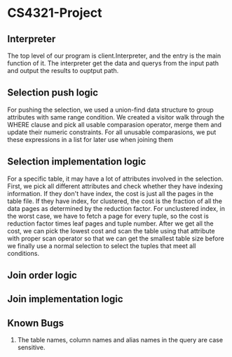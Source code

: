 # CS4321-Project

## Interpreter
The top level of our program is client.Interpreter, and the entry is the main function of it. The interpreter get the data and querys from the input path and output the results to ouptput path.

## Selection push logic
For pushing the selection, we used a union-find data structure to group attributes with same range condition. We created a visitor walk through the WHERE clause and pick all usable comparasion operator, merge them and update their numeric constraints. For all unusable comparasions, we put these expressions in a list for later use when joining them
## Selection implementation logic
For a specific table, it may have a lot of attributes involved in the selection. First, we pick all different attributes and check whether they have indexing information. If they don't have index, the cost is just all the pages in the table file. If they have index, for clustered, the cost is the fraction of all the data pages as determined by the reduction factor. For unclustered index, in the worst case, we have to fetch a page for every tuple, so the cost is reduction factor times leaf pages and tuple number. After we get all the cost, we can pick the lowest cost and scan the table using that attribute with proper scan operator so that we can get the smallest table size before we finally use a normal selection to select the tuples that meet all conditions. 
## Join order logic

## Join implementation logic

## Known Bugs
1. The table names, column names and alias names in the query are case sensitive.
